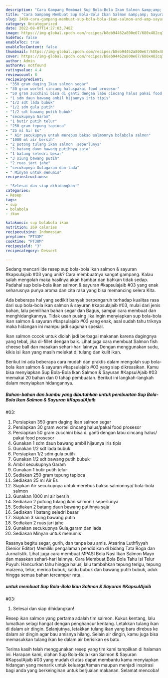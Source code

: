 ```yaml
---
description: "Cara Gampang Membuat Sup Bola-Bola Ikan Salmon &amp;amp; Sayuran #KapsulAjaib #03 yang Lezat Sekali"
title: "Cara Gampang Membuat Sup Bola-Bola Ikan Salmon &amp;amp; Sayuran #KapsulAjaib #03 yang Lezat Sekali"
slug: 2499-cara-gampang-membuat-sup-bola-bola-ikan-salmon-and-amp-sayuran-kapsulajaib-03-yang-lezat-sekali
category: Uncategorized
date: 2022-08-07T14:27:03.748Z
image: https://img-global.cpcdn.com/recipes/b8eb94462a800e67/680x482cq70/sup-bola-bola-ikan-salmon-sayuran-kapsulajaib-03-foto-resep-utama.jpg
hideToc: false
enableToc: true
enableTocContent: false
thumbnail: https://img-global.cpcdn.com/recipes/b8eb94462a800e67/680x482cq70/sup-bola-bola-ikan-salmon-sayuran-kapsulajaib-03-foto-resep-utama.jpg
cover: https://img-global.cpcdn.com/recipes/b8eb94462a800e67/680x482cq70/sup-bola-bola-ikan-salmon-sayuran-kapsulajaib-03-foto-resep-utama.jpg
author: Admin
authorAv: notfound
ratingvalue: 4.4
reviewcount: 8
recipeingredient:
- "350 gram daging Ikan salmon segar"
- "30 gram wortel cincang haluspakai food prosesor"
- "50 gram zucchini bisa di ganti dengan labu cincang halus pakai food prosesor"
- "1 sdm daun bawang ambil hijaunya iris tipis"
- "1/2 sdt lada bubuk"
- "1/2 sdm gula putih"
- "1/2 sdt bawang putih bubuk"
- "secukupnya Garam"
- "1 butir putih telur"
- "250 gram tepung tapioca"
- "25 ml Air Es"
- " Air secukupnya untuk merebus bakso salmonnya bolabola salmon"
- "1000 ml air bersih"
- "2 potong tulang ikan salmon  seperlunya"
- "2 batang daun bawang putihnya saja"
- "1 batang seledri besar"
- "3 siung bawang putih"
- "2 ruas jari jahe"
- "secukupnya Gulagaram dan lada"
- " Minyan untuk menumis"
recipeinstructions:

- "Selesai dan siap dihidangkan!"
categories:
- Resep
tags:
- sup
- bolabola
- ikan

katakunci: sup bolabola ikan 
nutrition: 269 calories
recipecuisine: Indonesian
preptime: "PT33M"
cooktime: "PT38M"
recipeyield: "3"
recipecategory: Dessert

---
```





Sedang mencari ide resep sup bola-bola ikan salmon &amp; sayuran #kapsulajaib
#03 yang unik? Cara membuatnya sangat gampang. Kalau salah mengolah maka hasilnya akan hambar dan bahkan tidak sedap. Padahal sup bola-bola ikan salmon &amp; sayuran #kapsulajaib
#03 yang enak seharusnya punya aroma dan cita rasa yang bisa memancing selera Kita.





Ada beberapa hal yang sedikit banyak berpengaruh terhadap kualitas rasa dari sup bola-bola ikan salmon &amp; sayuran #kapsulajaib
#03, mulai dari jenis bahan, lalu pemilihan bahan segar dan Bagus, sampai cara membuat dan menghidangkannya. Tidak usah pusing jika ingin menyiapkan sup bola-bola ikan salmon &amp; sayuran #kapsulajaib
#03 yang enak,      asal sudah tahu triknya maka hidangan ini mampu jadi suguhan spesial.














Ikan salmon cocok untuk diolah jadi berbagai makanan karena dagingnya yang tebal, jika di-fillet dengan baik. Lihat juga cara membuat Salmon fish cheese ball dan masakan sehari-hari lainnya. Dengan menggunakan sudu, kikis isi ikan yang masih melekat di tulang dan kulit ikan.






Berikut ini ada beberapa cara mudah dan praktis dalam mengolah sup bola-bola ikan salmon &amp; sayuran #kapsulajaib
#03 yang siap dikreasikan. Kamu bisa menyiapkan Sup Bola-Bola Ikan Salmon &amp; Sayuran #KapsulAjaib
#03 memakai 20 bahan dan 0 tahap pembuatan. Berikut ini langkah-langkah dalam menyiapkan hidangannya.

<!--inarticleads1-->

##### Bahan-bahan dan bumbu yang dibutuhkan untuk pembuatan Sup Bola-Bola Ikan Salmon &amp; Sayuran #KapsulAjaib
#03:

1. Persiapkan 350 gram daging Ikan salmon segar
1. Persiapkan 30 gram wortel cincang halus/pakai food prosesor
1. Persiapkan 50 gram zucchini bisa di ganti dengan labu cincang halus/ pakai food prosesor
1. Gunakan 1 sdm daun bawang ambil hijaunya iris tipis
1. Gunakan 1/2 sdt lada bubuk
1. Persiapkan 1/2 sdm gula putih
1. Gunakan 1/2 sdt bawang putih bubuk
1. Ambil secukupnya Garam
1. Gunakan 1 butir putih telur
1. Sediakan 250 gram tepung tapioca
1. Sediakan 25 ml Air Es
1. Siapkan  Air secukupnya untuk merebus bakso salmonnya/ bola-bola salmon
1. Gunakan 1000 ml air bersih
1. Sediakan 2 potong tulang ikan salmon / seperlunya
1. Sediakan 2 batang daun bawang putihnya saja
1. Sediakan 1 batang seledri besar
1. Siapkan 3 siung bawang putih
1. Sediakan 2 ruas jari jahe
1. Gunakan secukupnya Gula,garam dan lada
1. Sediakan  Minyan untuk menumis


Rasanya begitu segar, gurih, dan tanpa bau amis. Atsarina Luthfiyyah (Senior Editor) Memiliki pengalaman pendidikan di bidang Tata Boga dan Jurnalistik. Lihat juga cara membuat MPASI Bola Nasi Ikan Salmon Mayo dan masakan sehari-hari lainnya. Cara Membuat Bola Bola Tahu Isi Telur Puyuh: Hancurkan tahu hingga halus, lalu tambahkan tepung terigu, tepung maizena, telur, merica bubuk, kaldu bubuk dan bawang putih bubuk, aduk hingga semua bahan tercampur rata. 

<!--inarticleads2-->

#####  untuk membuat Sup Bola-Bola Ikan Salmon &amp; Sayuran #KapsulAjaib
#03:


1. Selesai dan siap dihidangkan!

Resep ikan salmon yang pertama adalah tim salmon. Kukus kentang, lalu lumatkan selagi hangat dengan penghancur kentang. Letakkan tulang ikan di dalam air dingin. Selanjutnya, letakkan tulang ikan yang baru direbus ke dalam air dingin agar bau amisnya hilang. Selain air dingin, kamu juga bisa memasukkan tulang ikan ke dalam air berisikan es batu. 

Terima kasih telah menggunakan resep yang tim kami tampilkan di halaman ini. Harapan kami, olahan Sup Bola-Bola Ikan Salmon &amp; Sayuran #KapsulAjaib
#03 yang mudah di atas dapat membantu kamu menyiapkan hidangan yang menarik untuk keluarga/teman maupun menjadi inspirasi bagi anda yang berkeinginan untuk berjualan makanan. Selamat mencoba!
